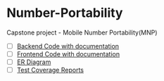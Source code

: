 # Number-Portability
Capstone project - Mobile Number Portability(MNP)

- [ ] [Backend Code with documentation](https://github.com/Ameena-Juhi/Number-Portability/tree/main/DonorOperator/src)
- [ ] [Frontend Code with documentation](https://github.com/Ameena-Juhi/Number-Portability/tree/main/Donor/src)
- [ ] [ER Diagram](https://github.com/Ameena-Juhi/Number-Portability/blob/main/ERDiagrams/DonorOperator.png)
- [ ] [Test Coverage Reports](https://github.com/Ameena-Juhi/Number-Portability/blob/main/ERDiagrams/CoverageReport.png)
